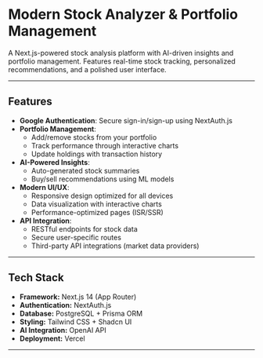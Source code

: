 # Modern Stock Analyzer & Portfolio Management

A Next.js-powered stock analysis platform with AI-driven insights and portfolio management. Features real-time stock tracking, personalized recommendations, and a polished user interface.

---

## Features

- **Google Authentication**: Secure sign-in/sign-up using NextAuth.js
- **Portfolio Management**:  
  - Add/remove stocks from your portfolio  
  - Track performance through interactive charts  
  - Update holdings with transaction history
- **AI-Powered Insights**:  
  - Auto-generated stock summaries  
  - Buy/sell recommendations using ML models
- **Modern UI/UX**:  
  - Responsive design optimized for all devices  
  - Data visualization with interactive charts  
  - Performance-optimized pages (ISR/SSR)
- **API Integration**:  
  - RESTful endpoints for stock data  
  - Secure user-specific routes  
  - Third-party API integrations (market data providers)

---

## Tech Stack

- **Framework:** Next.js 14 (App Router)
- **Authentication:** NextAuth.js
- **Database:** PostgreSQL + Prisma ORM
- **Styling:** Tailwind CSS + Shadcn UI
- **AI Integration:** OpenAI API
- **Deployment:** Vercel

---
